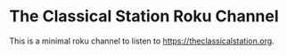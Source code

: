 # The Classical Station Roku Channel

This is a minimal roku channel to listen to
https://theclassicalstation.org.
